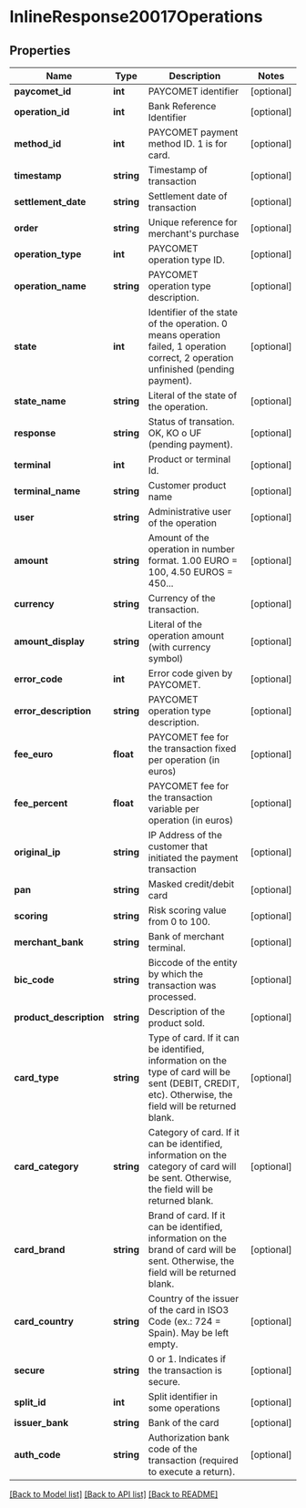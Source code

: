 # InlineResponse20017Operations

## Properties
Name | Type | Description | Notes
------------ | ------------- | ------------- | -------------
**paycomet_id** | **int** | PAYCOMET identifier | [optional] 
**operation_id** | **int** | Bank Reference Identifier | [optional] 
**method_id** | **int** | PAYCOMET payment method ID. 1 is for card. | [optional] 
**timestamp** | **string** | Timestamp of transaction | [optional] 
**settlement_date** | **string** | Settlement date of transaction | [optional] 
**order** | **string** | Unique reference for merchant&#x27;s purchase | [optional] 
**operation_type** | **int** | PAYCOMET operation type ID. | [optional] 
**operation_name** | **string** | PAYCOMET operation type description. | [optional] 
**state** | **int** | Identifier of the state of the operation. 0 means operation failed, 1 operation correct, 2 operation unfinished (pending payment). | [optional] 
**state_name** | **string** | Literal of the state of the operation. | [optional] 
**response** | **string** | Status of transation. OK, KO o UF (pending payment). | [optional] 
**terminal** | **int** | Product or terminal Id. | [optional] 
**terminal_name** | **string** | Customer product name | [optional] 
**user** | **string** | Administrative user of the operation | [optional] 
**amount** | **string** | Amount of the operation in number format. 1.00 EURO &#x3D; 100, 4.50 EUROS &#x3D; 450... | [optional] 
**currency** | **string** | Currency of the transaction. | [optional] 
**amount_display** | **string** | Literal of the operation amount (with currency symbol) | [optional] 
**error_code** | **int** | Error code given by PAYCOMET. | [optional] 
**error_description** | **string** | PAYCOMET operation type description. | [optional] 
**fee_euro** | **float** | PAYCOMET fee for the transaction fixed per operation (in euros) | [optional] 
**fee_percent** | **float** | PAYCOMET fee for the transaction variable per operation (in euros) | [optional] 
**original_ip** | **string** | IP Address of the customer that initiated the payment transaction | [optional] 
**pan** | **string** | Masked credit/debit card | [optional] 
**scoring** | **string** | Risk scoring value from 0 to 100. | [optional] 
**merchant_bank** | **string** | Bank of merchant terminal. | [optional] 
**bic_code** | **string** | Biccode of the entity by which the transaction was processed. | [optional] 
**product_description** | **string** | Description of the product sold. | [optional] 
**card_type** | **string** | Type of card. If it can be identified, information on the type of card will be sent (DEBIT, CREDIT, etc). Otherwise, the field will be returned blank. | [optional] 
**card_category** | **string** | Category of card. If it can be identified, information on the category of card will be sent. Otherwise, the field will be returned blank. | [optional] 
**card_brand** | **string** | Brand of card. If it can be identified, information on the brand of card will be sent. Otherwise, the field will be returned blank. | [optional] 
**card_country** | **string** | Country of the issuer of the card in ISO3 Code (ex.: 724 &#x3D; Spain). May be left empty. | [optional] 
**secure** | **string** | 0 or 1. Indicates if the transaction is secure. | [optional] 
**split_id** | **int** | Split identifier in some operations | [optional] 
**issuer_bank** | **string** | Bank of the card | [optional] 
**auth_code** | **string** | Authorization bank code of the transaction (required to execute a return). | [optional] 

[[Back to Model list]](../../README.md#documentation-for-models) [[Back to API list]](../../README.md#documentation-for-api-endpoints) [[Back to README]](../../README.md)

